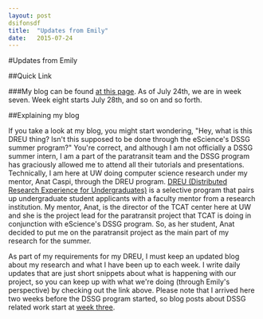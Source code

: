 ```yaml
---
layout: post
dsifonsdf
title:  "Updates from Emily"
date:   2015-07-24
---
```


#Updates from Emily

##Quick Link

###My blog can be found [at this page](http://emilydreu.weebly.com/blog.html). 
As of July 24th, we are in week seven. Week eight starts July 28th, and so on and so forth.

##Explaining my blog

If you take a look at my blog, you might start wondering, "Hey, what is this DREU thing?
Isn't this supposed to be done through the eScience's DSSG summer program?" 
You're correct, and although I am not officially a DSSG summer intern, I am a part of the paratransit team
and the DSSG program has graciously allowed me to attend all their tutorials and presentations. Technically,
I am here at UW doing computer science research under my mentor, Anat Caspi, through the DREU program. [DREU 
(Distributed Research Experience for Undergraduates)](http://cra-w.org/ArticleDetails/tabid/77/ArticleID/54/Distributed-Research-Experiences-for-Undergraduates-DREU.aspx) is a selective program that pairs up undergraduate student 
applicants with a faculty mentor from a research institution. My mentor, Anat, is the director of the TCAT center
here at UW and she is the project lead for the paratransit project that TCAT is doing in conjunction with eScience's 
DSSG program. So, as her student, Anat decided to put me on the paratransit project as the main part of my research for the summer.


As part of my requirements for my DREU, I must keep an updated blog about my research and what I have been up
to each week. I write daily updates that are just short snippets about what is happening with our project, so
you can keep up with what we're doing (through Emily's perspective) by checking out the link above. Please note
that I arrived here two weeks before the DSSG program started, so blog posts about DSSG related work start at 
[week three](http://emilydreu.weebly.com/week-three). 